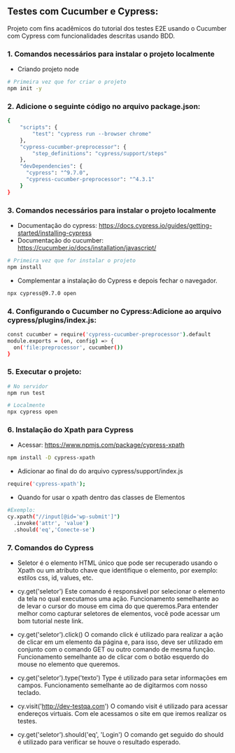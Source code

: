 ## Testes com Cucumber e Cypress:

Projeto com fins acadêmicos do tutorial dos testes E2E usando o Cucumber com Cypress com funcionalidades descritas usando BDD. 


### 1. Comandos necessários para instalar o projeto localmente

- Criando projeto node

```bash
# Primeira vez que for criar o projeto
npm init -y
```

### 2. Adicione o seguinte código no arquivo package.json:

```bash
{
    "scripts": {
        "test": "cypress run --browser chrome"
    },
    "cypress-cucumber-preprocessor": {
        "step_definitions": "cypress/support/steps"
    },
    "devDependencies": {
      "cypress": "^9.7.0",
      "cypress-cucumber-preprocessor": "^4.3.1"
    }
}
```

### 3. Comandos necessários para instalar o projeto localmente

- Documentação do cypress: https://docs.cypress.io/guides/getting-started/installing-cypress
- Documentação do cucumber: https://cucumber.io/docs/installation/javascript/

```bash
# Primeira vez que for instalar o projeto
npm install 
```
 
- Complementar a instalação do Cypress e depois fechar o navegador.
```bash 
npx cypress@9.7.0 open
```

### 4. Configurando o Cucumber no Cypress:Adicione ao arquivo cypress/plugins/index.js:

```bash
const cucumber = require('cypress-cucumber-preprocessor').default
module.exports = (on, config) => {
  on('file:preprocessor', cucumber())
}
```

### 5. Executar o projeto:

```bash
# No servidor
npm run test
```

```bash
# Localmente
npx cypress open
```

### 6. Instalação do Xpath para Cypress

- Acessar: https://www.npmjs.com/package/cypress-xpath

```bash
npm install -D cypress-xpath
```

- Adicionar ao final do do arquivo cypress/support/index.js

```bash
require('cypress-xpath');
```

- Quando for usar o xpath dentro das classes de Elementos

```bash
#Exemplo:
cy.xpath("//input[@id='wp-submit']")
  .invoke('attr', 'value')
  .should('eq','Conecte-se')
```
### 7. Comandos do Cypress

- Seletor é o elemento HTML único que pode ser recuperado usando o Xpath ou um atributo chave que identifique o elemento, por exemplo: estilos css, id, values, etc.

- cy.get('seletor')
Este comando é responsável por selecionar o elemento da tela no qual executamos uma ação. Funcionamento semelhante ao de levar o cursor do mouse em cima do que queremos.Para entender melhor como capturar seletores de elementos, você pode acessar um bom tutorial neste link.

- cy.get('seletor').click()
O comando click é utilizado para realizar a ação de clicar em um elemento da página e, para isso, deve ser utilizado em conjunto com o comando GET ou outro comando de mesma função. Funcionamento semelhante ao de clicar com o botão esquerdo do mouse no elemento que queremos.

- cy.get('seletor').type('texto')
Type é utilizado para setar informações em campos. Funcionamento semelhante ao de digitarmos com nosso teclado.

- cy.visit('http://dev-testqa.com')
O comando visit é utilizado para acessar endereços virtuais. Com ele acessamos o site em que iremos realizar os testes.

- cy.get('seletor').should('eq', 'Login') 
O comando get seguido do should é utilizado para verificar se houve o resultado esperado.
